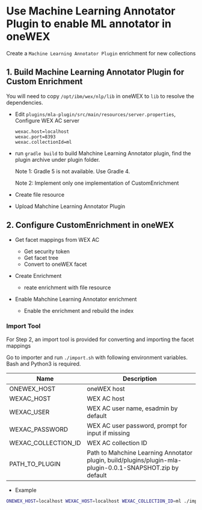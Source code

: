 # Use Machine Learning Annotator Plugin to enable ML annotator in oneWEX

   Create a `Machine Learning Annotator Plugin` enrichment for new collections

## 1. Build Machine Learning Annotator Plugin for Custom Enrichment

  You will need to copy `/opt/ibm/wex/nlp/lib` in oneWEX to `lib` to resolve the dependencies.

  * Edit `plugins/mla-plugin/src/main/resources/server.properties`, Configure WEX AC server
  
     ```
     wexac.host=localhost
     wexac.port=8393
     wexac.collectionId=ml
     ```

  * run `gradle build` to build Mahchine Learning Annotator plugin, find the plugin archive under plugin folder.
  
    Note 1: Gradle 5 is not available. Use Gradle 4.
    
    Note 2: Implement only one implementation of CustomEnrichment 
  
  * Create file resource

  * Upload Mahchine Learning Annotator Plugin


## 2. Configure CustomEnrichment in oneWEX

  * Get facet mappings from WEX AC
    * Get security token
    * Get facet tree
    * Convert to oneWEX facet
  
  * Create Enrichment
    * reate enrichment with file resource
  
  * Enable Mahchine Learning Annotator enrichment
    * Enable the enrichment and rebuild the index


### Import Tool

   For Step 2, an import tool is provided for converting and importing the facet mappings

   Go to importer and run `./import.sh` with following environment variables. Bash and Python3 is required.
   
| Name                  | Description                                                                                                |
|-----------------------|------------------------------------------------------------------------------------------------------------|
| ONEWEX\_HOST          | oneWEX host                                                                                                |
| WEXAC\_HOST           | WEX AC host                                                                                                |
| WEXAC\_USER           | WEX AC user name, esadmin by default                                                                       |
| WEXAC\_PASSWORD       | WEX AC user password, prompt for input if missing                                                          |
| WEXAC\_COLLECTION\_ID | WEX AC collection ID                                                                                       |
| PATH\_TO\_PLUGIN      | Path to Mahchine Learning Annotator plugin, build/plugins/plugin-mla-plugin-0.0.1-SNAPSHOT.zip by default |


  * Example

   ```BASH
   ONEWEX_HOST=localhost WEXAC_HOST=localhost WEXAC_COLLECTION_ID=ml ./import.sh
   ```

